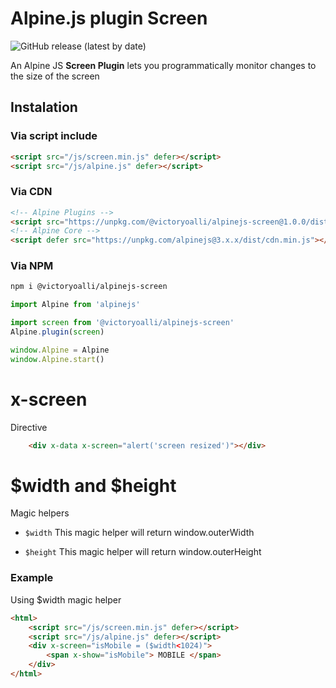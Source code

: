 # Alpine.js plugin Screen

![GitHub release (latest by date)](https://img.shields.io/github/v/release/victoryoalli/alpinejs-screen)

An Alpine JS **Screen Plugin** lets you programmatically monitor changes to the size of the screen

## Instalation
### Via script include
```html
<script src="/js/screen.min.js" defer></script>
<script src="/js/alpine.js" defer></script>
```

### Via CDN
```html
<!-- Alpine Plugins -->
<script src="https://unpkg.com/@victoryoalli/alpinejs-screen@1.0.0/dist/screen.min.js" defer></script>
<!-- Alpine Core -->
<script defer src="https://unpkg.com/alpinejs@3.x.x/dist/cdn.min.js"></script>
```

### Via NPM

```bash
npm i @victoryoalli/alpinejs-screen
```

```javascript
import Alpine from 'alpinejs'

import screen from '@victoryoalli/alpinejs-screen'
Alpine.plugin(screen)

window.Alpine = Alpine
window.Alpine.start()
```

# x-screen
Directive
```html
    <div x-data x-screen="alert('screen resized')"></div>
```


# $width and $height
Magic helpers
* `$width`
This magic helper will return window.outerWidth

* `$height`
This magic helper will return window.outerHeight

### Example

Using $width magic helper

```html
<html>
    <script src="/js/screen.min.js" defer></script>
    <script src="/js/alpine.js" defer></script>
    <div x-screen="isMobile = ($width<1024)">
        <span x-show="isMobile"> MOBILE </span>
    </div>
</html>
```
